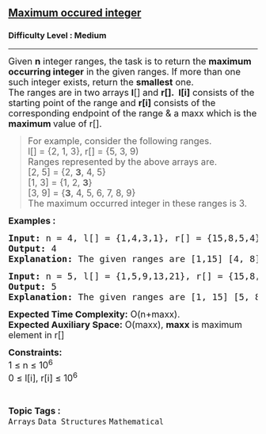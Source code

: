 <h2><a href="https://www.geeksforgeeks.org/problems/maximum-occured-integer4602/1?timeMachineDate=2024-06-07">Maximum occured integer</a></h2><h3>Difficulty Level : Medium</h3><hr><div class="problems_problem_content__Xm_eO"><p><span style="font-size: 18px;">Given <strong>n</strong> integer ranges, the task is to return the <strong>maximum occurring integer</strong> in the given ranges. If more than one such integer exists, return the <strong>smallest</strong> one. <br>The ranges are in two arrays <strong>l</strong>[] and <strong>r[].&nbsp; l[i]</strong> consists of the starting point of the range and <strong>r[i]</strong> consists of the corresponding endpoint of the range &amp; a maxx which is the <strong>maximum </strong>value of r[].</span></p>
<blockquote>
<p><span style="font-size: 18px;">For example, consider the following ranges.<br>l[] = {2, 1, 3}, r[] = {5, 3, 9)<br>Ranges represented by the above arrays are.<br>[2, 5] = {2, <strong>3</strong>, 4, 5}<br>[1, 3] = {1, 2, <strong>3</strong>}<br>[3, 9] = {<strong>3</strong>, 4, 5, 6, 7, 8, 9}<br>The maximum occurred integer in these ranges is 3.</span></p>
</blockquote>
<p><span style="font-size: 18px;"><strong>Examples :</strong></span></p>
<pre><span style="font-size: 18px;"><strong>Input: </strong>n = 4, l[] = {1,4,3,1}, r[] = {15,8,5,4}, maxx = 15
<strong>Output: </strong>4<strong>
Explanation: </strong>The given ranges are [1,15] [4, 8] [3, 5] [1, 4]. The smallest number that is most common or appears most times in the ranges is 4.</span>
</pre>
<pre><span style="font-size: 18px;"><strong>Input: </strong>n = 5, l[] = {1,5,9,13,21}, r[] = {15,8,12,20,30}, maxx = 30
<strong>Output: </strong>5<strong>
Explanation: </strong>The given ranges are [1, 15] [5, 8] [9, 12] [13, 20] [21, 30]. The smallest number that is most common or appears most times in the ranges is 5.</span></pre>
<p><span style="font-size: 18px;"><strong>Expected Time Complexity:</strong>&nbsp;O(n+maxx).<br><strong>Expected Auxiliary Space:</strong> O(maxx), <strong>maxx</strong> is maximum element in r[]</span></p>
<p><span style="font-size: 18px;"><strong>Constraints:</strong><br>1 ≤ n ≤ 10<sup>6</sup><br>0 ≤ l[i], r[i] ≤ 10<sup>6</sup></span></p></div><br><p><span style=font-size:18px><strong>Topic Tags : </strong><br><code>Arrays</code>&nbsp;<code>Data Structures</code>&nbsp;<code>Mathematical</code>&nbsp;